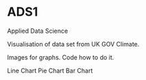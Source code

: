 # ADS1
 Applied Data Science
 
 
 Visualisation of data set from UK GOV Climate.
 
 Images for graphs.
 Code how to do it.
 
 Line Chart
 Pie Chart
 Bar Chart
